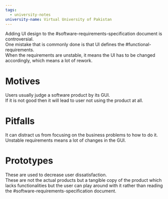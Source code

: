 ```yaml
---
tags:
  - university-notes
university-name: Virtual University of Pakistan
---
```


Adding UI design to the #software-requirements-specification document is controversial.  
One mistake that is commonly done is that UI defines the #functional-requirements.  
When the requirements are unstable, it means the UI has to be changed accordingly, which means a lot of rework.

# Motives
Users usually judge a software product by its GUI.  
If it is not good then it will lead to user not using the product at all.

# Pitfalls
It can distract us from focusing on the business problems to how to do it.  
Unstable requirements means a lot of changes in the GUI.

# Prototypes
These are used to decrease user dissatisfaction.  
These are not the actual products but a tangible copy of the product which lacks functionalities but the user can play around with it rather than reading the #software-requirements-specification document.
